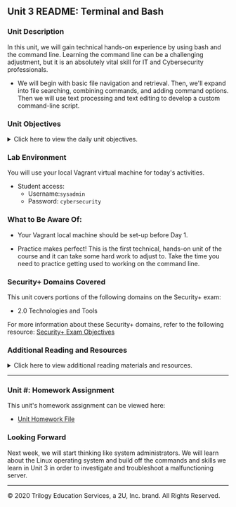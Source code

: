 ## Unit 3 README: Terminal and Bash

### Unit Description

In this unit, we will gain technical hands-on experience by using bash and the command line. Learning the command line can be a challenging adjustment, but it is an absolutely vital skill for IT and Cybersecurity professionals. 

- We will begin with basic file navigation and retrieval. Then, we'll expand into file searching, combining commands, and adding command options. Then we will  use text processing and text editing to develop a custom command-line script.


### Unit Objectives 

<details>
    <summary>Click here to view the daily unit objectives.</summary>

  <br>

- **Day 1:** How Sweet is the Terminal?

   - Discuss the prominence and utility of the command line in IT and security professions.

   - Use commands like `ls`, `cd`, `mkdir`, `touch`, `cp`, `mv`, `rm`, `rmdir`, and `cat` for basic file navigation and manipulation.

   - Navigate deeply nested folder structures using relative and absolute file paths.

   - Use commands like `head`, `tail`, `more`, and `less` to preview files in the command line.

   - Combine the above commands in sequence to accomplish relevant IT tasks.

- **Day 2:** Commanding the Command Line

    - Identify and explain the structure of a terminal command.

    - Explain how options modify the default behavior of a terminal command.

    - Use the `man` command to list instructions and options for each command.

    - Use the `find` command to locate files based on search parameters.

    - Use the `grep` command to search within the contents of files.  

    - Use the `wc` command to count words and lines.

    - Combine multiple commands in sequence with pipes to accomplish intermediate IT tasks.  

- **Day 3:** Stick to the Script

    - Define three benefits of text processing programs over programming languages for a security professional.

    - Use `sed` to make substitutions to a file.

    - Use `awk` to isolate  data points from a complex log file.

    - Edit contents of a file using `nano`.

    - Design an IP lookup shell script by passing arguments.

</details>


### Lab Environment

You will use your local Vagrant virtual machine for today's activities.

- Student access:
    - Username:`sysadmin`
    - Password: `cybersecurity`

### What to Be Aware Of:

- Your Vagrant local machine should be set-up before Day 1. 

- Practice makes perfect! This is the first technical, hands-on unit of the course and it can take some hard work to adjust to. Take the time you need to practice getting used to working on the command line. 

### Security+ Domains Covered

This unit covers portions of the following domains on the Security+ exam:

- 2.0 Technologies and Tools

For more information about these Security+ domains, refer to the following resource: [Security+ Exam Objectives](https://www.comptia.jp/pdf/Security%2B%20SY0-501%20Exam%20Objectives.pdf)


### Additional Reading and Resources

<details> 
<summary> Click here to view additional reading materials and resources. </summary>
</br>

These resources are provided as optional, recommended resources to supplement the concepts covered in this unit.


- **Day 1 Resources**

    - [Terminal Cheat Sheet](https://terminalcheatsheet.com/)

    - [Computer Hope: Command line vs. GUI](https://www.computerhope.com/issues/ch000619.htm#:~:text=A%20GUI%20offers%20a%20lot,is%20utilized%20by%20more%20users.&text=A%20computer%20that%20is%20only,system%20resources%20than%20a%20GUI.)
 

    - [Programming Historian: Intro to Bash](https://programminghistorian.org/en/lessons/intro-to-bash)

- **Day 2 Resources**

    - [kernal.org: The Linux man-pages project](https://www.kernel.org/doc/man-pages/)

    - [Computerfile: Where GREP Came From](https://www.youtube.com/watch?v=NTfOnGZUZDk)



- **Day 3 Resources**

    - [Advanced Bash Scripting Guide: Text Processing Commands](https://tldp.org/LDP/abs/html/textproc.html)

</details>

---

### Unit #: Homework Assignment

This unit's homework assignment can be viewed here: 

- [Unit Homework File](../../2-Homework/03-Terminal-and-Bash)

### Looking Forward 

Next week, we will start thinking like system administrators. We will learn about the Linux operating system and build off the commands and skills we learn in Unit 3  in order to investigate and troubleshoot a malfunctioning server.

---


© 2020 Trilogy Education Services, a 2U, Inc. brand. All Rights Reserved.    
